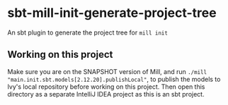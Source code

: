 # sbt-mill-init-generate-project-tree

An sbt plugin to generate the project tree for `mill init`

## Working on this project

Make sure you are on the SNAPSHOT version of Mill,
and run `./mill "main.init.sbt.models[2.12.20].publishLocal"`,
to publish the models to Ivy's local repository before working on this project.
Then open this directory as a separate IntelliJ IDEA project as this is an sbt project.
